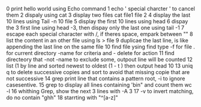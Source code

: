 0 print hello world using Echo command
1 echo ' special charcter \' to cancel them
2 dispaly using cat
3 display two files cat file1 file 2
4 display the last 10 lines using Tail -n 10 file
5 display the first 10 lines using head
6 dispay the 3 first line using head -3, then dispay only the last one using tail -1
7 escape each special character with /, if theres space, empark  between ""
8 list the content in an other file using ls > file
9 duplicae the last line, is like appending the last line on the same file
10 find file ysing find type -f for file . for current directory -name for criteria and - delete for action
11 find directeory that -not -name to exclude some, outpout line will be counted
12 list (1 by line and sorted newest to oldest (1 - t ) then output head 10
13 uniq q to delete successive copies and sort to avoid that missing copie that are not successive
14 grep print line that contains a pattern root, -i to ignore casesentive.
15 grep to display all lines containing 'bin" and count them wc -l
16 whithing Grep, show the next 3 lines with -A 3
17 -v to invert matching, do no contain "ghh"
18 starrting with "^[a-z]"

